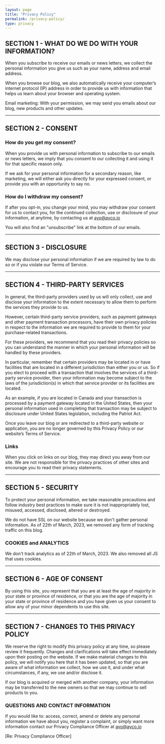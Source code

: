 ```yaml
---
layout: page
title: "Privacy Policy"
permalink: /privacy-policy/
type: privacy
---
```


## SECTION 1 - WHAT DO WE DO WITH YOUR INFORMATION?

When you subscribe to receive our emails or news letters, we collect the personal information you give us such as your name, address and email address.

When you browse our blog, we also automatically receive your computer’s internet protocol (IP) address in order to provide us with information that helps us learn about your browser and operating system.

Email marketing: With your permission, we may send you emails about our blog, new products and other updates.

----

## SECTION 2 - CONSENT

### How do you get my consent?

When you provide us with personal information to subscribe to our emails or news letters, we imply that you consent to our collecting it and using it for that specific reason only.

If we ask for your personal information for a secondary reason, like marketing, we will either ask you directly for your expressed consent, or provide you with an opportunity to say no.


### How do I withdraw my consent?

If after you opt-in, you change your mind, you may withdraw your consent for us to contact you, for the continued collection, use or disclosure of your information, at anytime, by contacting us at ayo@ayco.io 

You will also find an "unsubscribe" link at the bottom of our emails.

----

## SECTION 3 - DISCLOSURE

We may disclose your personal information if we are required by law to do so or if you violate our Terms of Service.

----

## SECTION 4 - THIRD-PARTY SERVICES

In general, the third-party providers used by us will only collect, use and disclose your information to the extent necessary to allow them to perform the services they provide to us.

However, certain third-party service providers, such as payment gateways and other payment transaction processors, have their own privacy policies in respect to the information we are required to provide to them for your purchase-related transactions.

For these providers, we recommend that you read their privacy policies so you can understand the manner in which your personal information will be handled by these providers.

In particular, remember that certain providers may be located in or have facilities that are located in a different jurisdiction than either you or us. So if you elect to proceed with a transaction that involves the services of a third-party service provider, then your information may become subject to the laws of the jurisdiction(s) in which that service provider or its facilities are located.

As an example, if you are located in Canada and your transaction is processed by a payment gateway located in the United States, then your personal information used in completing that transaction may be subject to disclosure under United States legislation, including the Patriot Act.

Once you leave our blog or are redirected to a third-party website or application, you are no longer governed by this Privacy Policy or our website’s Terms of Service.

### Links

When you click on links on our blog, they may direct you away from our site. We are not responsible for the privacy practices of other sites and encourage you to read their privacy statements.

----

## SECTION 5 - SECURITY

To protect your personal information, we take reasonable precautions and follow industry best practices to make sure it is not inappropriately lost, misused, accessed, disclosed, altered or destroyed.

We do not have SSL on our website because we don't gather personal information. As of 22th of March, 2023, we removed any form of tracking traffic on this blog.

### COOKIES and ANALYTICS

We don't track analytics as of 22th of March, 2023. We also removed all JS that uses cookies.

----

## SECTION 6 - AGE OF CONSENT

By using this site, you represent that you are at least the age of majority in your state or province of residence, or that you are the age of majority in your state or province of residence and you have given us your consent to allow any of your minor dependents to use this site.

----

## SECTION 7 - CHANGES TO THIS PRIVACY POLICY

We reserve the right to modify this privacy policy at any time, so please review it frequently. Changes and clarifications will take effect immediately upon their posting on the website. If we make material changes to this policy, we will notify you here that it has been updated, so that you are aware of what information we collect, how we use it, and under what circumstances, if any, we use and/or disclose it.

If our blog is acquired or merged with another company, your information may be transferred to the new owners so that we may continue to sell products to you.

### QUESTIONS AND CONTACT INFORMATION

If you would like to: access, correct, amend or delete any personal information we have about you, register a complaint, or simply want more information contact our Privacy Compliance Officer at ayo@ayco.io 

[Re: Privacy Compliance Officer]


